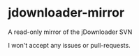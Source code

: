 # jdownloader-mirror
A read-only mirror of the jDownloader SVN

I won't accept any issues or pull-requests.
